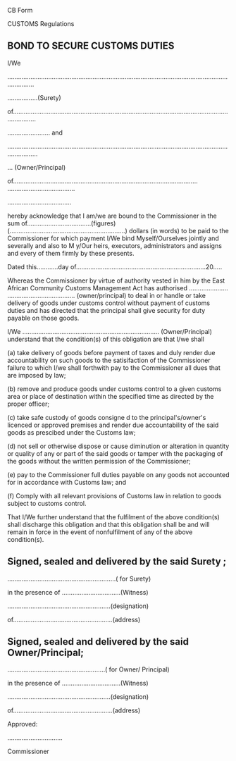 CB Form

CUSTOMS Regulations

## BOND TO SECURE CUSTOMS DUTIES

I/We

……………………………………………………………………………....................................................

........……...(Surety)

of…………………………………………………………..............................................................………

……………………  and

……………………………………………………..................................................................……………

… (Owner/Principal)

of……………………………….................................................................... ..............……………………

………………………………

hereby acknowledge that I am/we are bound to the Commissioner in the sum of………………………………(figures)      (.................................................................) dollars (in words) to be paid to the Commissioner for which payment I/We bind Myself/Ourselves jointly and  severally  and  also  to  M y/Our heirs, executors, administrators and assigns and every of them firmly by these presents.

Dated this…………day of…………………….................................................20…..

Whereas  the  Commissioner  by  virtue  of  authority  vested  in  him  by  the  East  African Community  Customs  Management  Act  has  authorised  ......................  ...................................... (owner/principal) to deal in or handle or take delivery of goods under customs control without payment of customs duties   and  has directed that  the principal   shall give security   for duty payable on those goods.

I/We ............................................................................. (Owner/Principal) understand that the condition(s) of this obligation are that I/we shall

(a) take delivery of goods before payment of taxes and duly render due accountability on such goods to the satisifaction of the Commissioner failure to which I/we shall forthwith pay to the Commissioner all dues that are imposed by law;

(b) remove and produce goods under customs control to a given customs area or place of destination within the specified time as directed by the proper officer;

(c) take safe custody of goods consigne d to the principal's/owner's licenced or approved premises  and  render  due  accountability  of  the  said  goods  as  prescibed  under  the Customs law;

(d) not sell or otherwise dispose or cause diminution or alteration in quantity or quality of any or part of the said goods  or tamper with the packaging of the goods  without the written permission of the Commissioner;

(e) pay  to  the  Commissioner  full  duties  payable  on  any    goods  not  accounted  for  in accordance with Customs law; and

(f) Comply with all  relevant provisions of Customs law in relation to goods subject to customs control.

That I/We further understand that the fulfilment of the above condition(s) shall discharge this obligation  and  that  this  obligation  shall  be  and will  remain  in  force  in  the  event  of nonfulfilment of any of the above condition(s).

## Signed, sealed and delivered by the said Surety ;

……………………………............................( for  Surety)

in the presence of ……………………………(Witness)

………………………………………………….(designation)

of………………………………………………..(address)

## Signed, sealed and delivered by the said Owner/Principal;

…………………………......................…(  for Owner/ Principal)

in the presence of ……………………………(Witness)

………………………………………………….(designation)

of………………………………………………..(address)

Approved:

………………………….

Commissioner